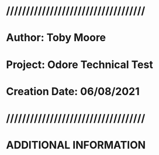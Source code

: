 # ///////////////////////////////////
# Author: Toby Moore
# Project: Odore Technical Test
# Creation Date: 06/08/2021
# ///////////////////////////////////


# ADDITIONAL INFORMATION #